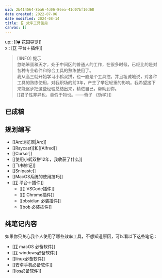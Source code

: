 ```yaml
---
uid: 2b414564-8ba6-4d06-86ea-41d07bf16d68
date created: 2022-07-06
date modified: 2024-08-14
title: 🗜 效率工具使用
canvas: []
---
```

up:: [[🍀 花园导览]]  
x:: [[∑ 平台＋插件]]

>[!INFO] 提示  
> 忽略笨蛋和天才，处于中间区的普通人的工作，在很多时候，已经比的是对各种专业软件和综合工具的熟练使用了。  
> 我从高三就开始学习小鹤双拼，也一直是个工具控。并且坦诚地说，对各种工具的熟练使用，对我职场的前3年，产生了举足轻重的影响。我希望接下来能逐步把这些经验总结出来，精进自己，帮助到你。  
> [[君子性非异也，善假于物也。——荀子 《劝学》]]

## 已成稿

## 规划编写

- [[Arc浏览器|Arc]]
- [[Raycast]]和[[Alfred]]
- [[Cursor]]
- [[使用小鹤双拼12年，我收获了什么]]
- [[飞书妙记]]
- [[Snipaste]]
- [[MacOS系统的使用技巧]]
- [[∑ 平台＋插件]]
	- [[∑ VSCode插件]]
	- [[∑ Chrome插件]]
	- [[obsidian 必装插件]]
	- [[bob 必装插件]]

## 纯笔记内容

如果你只关心我个人使用了哪些效率工具，不想知道原因，可以看以下这些笔记：

- [[∑ macOS 必备软件]]
- [[∑ windows必备软件]]
- [[linux必备软件]]
- [[安卓手机必备软件]]
- [[ios必备软件]]